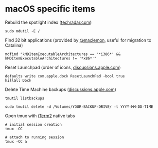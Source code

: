 # macOS specific items

Rebuild the spotlight index ([techradar.com](https://www.techradar.com/how-to/computing/apple/terminal-101-rebuild-the-spotlight-index-on-the-fly-1305684))
```
sudo mdutil -E /
```

Find 32 bit applications (provided by [@maclemon][], useful for migration to 
Catalina)
```
mdfind "kMDItemExecutableArchitectures == '*i386*' && kMDItemExecutableArchitectures != '*x86*'"
```

Reset Launchpad (order of icons, [discussions.apple.com](https://discussions.apple.com/thread/250732225))
```
defaults write com.apple.dock ResetLaunchPad -bool true
killall Dock
```

Delete Time Machine backups ([discussions.apple.com](https://discussions.apple.com/thread/252036574?answerId=253916754022#253916754022))
```
tmutil listbackups

sudo tmutil delete -d /Volumes/YOUR-BACKUP-DRIVE/ -t YYYY-MM-DD-TIME
```


Open tmux with [iTerm2][] native tabs
```
# initial session creation
tmux -CC

# attach to running session
tmux -CC a
```

[@maclemon]: https://twitter.com/MacLemon
[iTerm2]: https://github.com/gnachman/iTerm2
